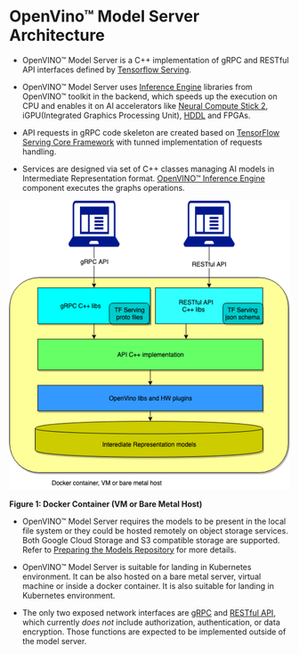 # OpenVino&trade; Model Server Architecture

- OpenVINO™ Model Server is a C++ implementation of gRPC and RESTful API interfaces defined by [Tensorflow Serving](https://www.tensorflow.org/tfx/guide/serving).

- OpenVINO™ Model Server uses [Inference Engine](https://docs.openvinotoolkit.org/latest/openvino_docs_IE_DG_inference_engine_intro.html) libraries from OpenVINO™ toolkit in the backend, which speeds up the execution on CPU and enables it on AI accelerators like [Neural Compute Stick 2](https://software.intel.com/content/www/us/en/develop/hardware/neural-compute-stick.html), iGPU(Integrated Graphics Processing Unit), [HDDL](https://docs.openvinotoolkit.org/2018_R5/_docs_IE_DG_supported_plugins_HDDL.html) and FPGAs.

- API requests in gRPC code skeleton are created based on [TensorFlow Serving Core Framework](https://www.tensorflow.org/tfx/guide/serving) with tunned implementation of requests handling.

- Services are designed via set of C++ classes managing AI models in Intermediate Representation format. [OpenVINO&trade; Inference Engine](https://docs.openvinotoolkit.org/latest/openvino_docs_IE_DG_inference_engine_intro.html) component executes the graphs operations.

![architecture chart](./Images/serving-c.png)

**Figure 1: Docker Container (VM or Bare Metal Host)**

- OpenVINO&trade; Model Server requires the models to be present in the local file system or they could be hosted remotely on object storage services. Both Google Cloud Storage and S3 compatible storage are supported. Refer to [Preparing the Models Repository](./PreparingModelsRepository.md) for more details.

- OpenVINO&trade; Model Server is suitable for landing in Kubernetes environment. It can be also hosted on a bare metal server, virtual machine or inside a docker container. It is also suitable for landing in Kubernetes environment. 

- The only two exposed network interfaces are [gRPC](./ModelServerGRPCAPI.md) and [RESTful API](./ModelServerRESTAPI.md), which currently _does not_ include authorization, authentication, or data encryption. Those functions are expected to be implemented outside of the model server.